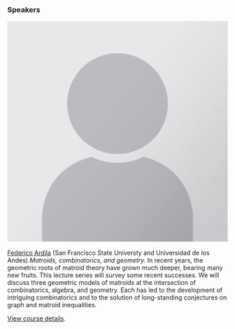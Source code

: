 ### Speakers
<div class="speaker">
    <div class="photo">
        <a href="ardila.html"><img src="placeholder.png"/></a>
    </div>
    <div class="bio">    
        <p>
            <a href="http://math.sfsu.edu/federico/">Federico Ardila</a> (San Francisco State Universty and Universidad de los Andes) <em>Matroids, combinatorics, and geometry.</em> In recent years, the geometric roots of matroid theory have grown much deeper, bearing many new fruits. This lecture series will survey some recent successes. We will discuss three geometric models of matroids at the intersection of combinatorics, algebra, and geometry. Each has led to the development of intriguing combinatorics and to the solution of long-standing conjectures on graph and matroid inequalities. 
        </p>   
        <p>  
            <a href="ardila.html">View course details</a>.
        </p>   
    </div>
</div>